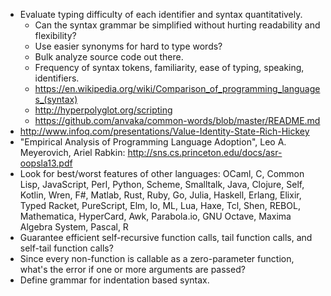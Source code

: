 - Evaluate typing difficulty of each identifier and syntax quantitatively.
  - Can the syntax grammar be simplified without hurting readability and flexibility?
  - Use easier synonyms for hard to type words?
  - Bulk analyze source code out there.
  - Frequency of syntax tokens, familiarity, ease of typing, speaking, identifiers.
  - https://en.wikipedia.org/wiki/Comparison_of_programming_languages_(syntax)
  - http://hyperpolyglot.org/scripting
  - https://github.com/anvaka/common-words/blob/master/README.md
- http://www.infoq.com/presentations/Value-Identity-State-Rich-Hickey
- "Empirical Analysis of Programming Language Adoption", Leo A. Meyerovich, Ariel Rabkin: http://sns.cs.princeton.edu/docs/asr-oopsla13.pdf
- Look for best/worst features of other languages: OCaml, C, Common Lisp, JavaScript, Perl, Python, Scheme, Smalltalk, Java, Clojure, Self, Kotlin, Wren, F#, Matlab, Rust, Ruby, Go, Julia, Haskell, Erlang, Elixir, Typed Racket, PureScript, Elm, Io, ML, Lua, Haxe, Tcl, Shen, REBOL, Mathematica, HyperCard, Awk, Parabola.io, GNU Octave, Maxima Algebra System, Pascal, R
- Guarantee efficient self-recursive function calls, tail function calls, and self-tail function calls?
- Since every non-function is callable as a zero-parameter function, what's the error if one or more arguments are passed?
- Define grammar for indentation based syntax.
